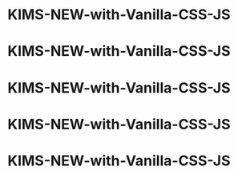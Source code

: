 # KIMS-NEW-with-Vanilla-CSS-JS
# KIMS-NEW-with-Vanilla-CSS-JS
# KIMS-NEW-with-Vanilla-CSS-JS
# KIMS-NEW-with-Vanilla-CSS-JS
# KIMS-NEW-with-Vanilla-CSS-JS
